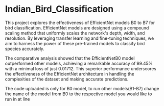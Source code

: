 # Indian_Bird_Classification

This project explores the effectiveness of EfficientNet models B0 to B7 for bird classification. EfficientNet models are designed using a compound scaling method that uniformly scales the network's depth, width, and resolution. By leveraging transfer learning and fine-tuning techniques, we aim to harness the power of these pre-trained models to classify bird species accurately.

The comparative analysis showed that the EfficientNetB0 model outperformed other models, achieving a remarkable accuracy of 99.45% with a minimal loss of just 0.01712. This superior performance underscores the effectiveness of the EfficientNet architecture in handling the complexities of the dataset and making accurate predictions.

The code uploaded is only for B0 model, to run other models(B1-B7) change the name of the model from B0 to the respective model you would like to run in at line 

